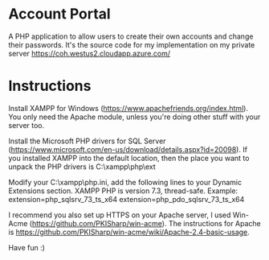 # Account Portal

A PHP application to allow users to create their own accounts and change their passwords. It's the source code for my implementation on my private server https://coh.westus2.cloudapp.azure.com/

# Instructions

Install XAMPP for Windows (https://www.apachefriends.org/index.html). You only need the Apache module, unless you're doing other stuff with your server too. 

Install the Microsoft PHP drivers for SQL Server (https://www.microsoft.com/en-us/download/details.aspx?id=20098). If you installed XAMPP into the default location, then the place you want to unpack the PHP drivers is C:\xampp\php\ext

Modify your C:\xampp\php.ini, add the following lines to your Dynamic Extensions section. XAMPP PHP is version 7.3, thread-safe.
Example: 
extension=php_sqlsrv_73_ts_x64
extension=php_pdo_sqlsrv_73_ts_x64

I recommend you also set up HTTPS on your Apache server, I used Win-Acme (https://github.com/PKISharp/win-acme). The instructions for Apache is https://github.com/PKISharp/win-acme/wiki/Apache-2.4-basic-usage.

Have fun :)
